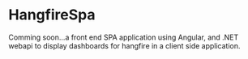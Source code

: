 # HangfireSpa

Comming soon...a front end SPA application using Angular, and .NET webapi to display dashboards for hangfire in a client side application.
